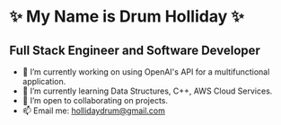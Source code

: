 # ✨  My Name is Drum Holliday ✨

## Full Stack Engineer and Software Developer

- 🔭 I’m currently working on using OpenAI's API for a multifunctional application.
- 🌱 I’m currently learning Data Structures, C++, AWS Cloud Services. 
- 👯 I’m open to collaborating on projects.
- 📫 Email me: hollidaydrum@gmail.com 


<!-- ## Languages and Technologies -->


